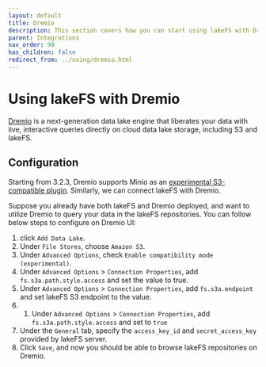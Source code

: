 ```yaml
---
layout: default
title: Dremio
description: This section covers how you can start using lakeFS with Dremio, a next-generation data lake engine.
parent: Integrations
nav_order: 90
has_children: false
redirect_from: ../using/dremio.html
---
```


# Using lakeFS with Dremio
[Dremio](https://www.dremio.com/) is a next-generation data lake engine that liberates your data with live, 
interactive queries directly on cloud data lake storage, including S3 and lakeFS.

## Configuration
Starting from 3.2.3, Dremio supports Minio as an [experimental S3-compatible plugin](https://docs.dremio.com/data-sources/s3.html#configuring-s3-for-minio).
Similarly, we can connect lakeFS with Dremio.

Suppose you already have both lakeFS and Dremio deployed, and want to utilize Dremio to query your data in the lakeFS repositories.
You can follow below steps to configure on Dremio UI:

1. click `Add Data Lake`.
2. Under `File Stores`, choose `Amazon S3`.
3. Under `Advanced Options`, check `Enable compatibility mode (experimental)`.
4. Under `Advanced Options` > `Connection Properties`, add `fs.s3a.path.style.access` and set the value to true.
5. Under `Advanced Options` > `Connection Properties`, add `fs.s3a.endpoint` and set lakeFS S3 endpoint to the value.
6. 1. Under `Advanced Options` > `Connection Properties`, add `fs.s3a.path.style.access` and set to `true`
7. Under the `General` tab, specify the `access_key_id` and `secret_access_key` provided by lakeFS server.
8. Click `Save`, and now you should be able to browse lakeFS repositories on Dremio.

